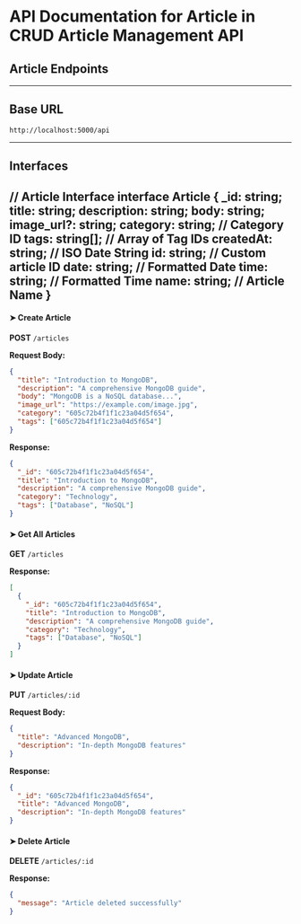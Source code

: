 #  API Documentation for Article in CRUD Article Management API 
##  **Article Endpoints**
---
## Base URL
```
http://localhost:5000/api
```
---
## Interfaces
// Article Interface
interface Article {
  _id: string;
  title: string;
  description: string;
  body: string;
  image_url?: string;
  category: string; // Category ID
  tags: string[]; // Array of Tag IDs
  createdAt: string; // ISO Date String
  id: string; // Custom article ID
  date: string; // Formatted Date
  time: string; // Formatted Time
  name: string; // Article Name
}
---
#### ➤ Create Article
**POST** `/articles`

**Request Body:**
```json
{
  "title": "Introduction to MongoDB",
  "description": "A comprehensive MongoDB guide",
  "body": "MongoDB is a NoSQL database...",
  "image_url": "https://example.com/image.jpg",
  "category": "605c72b4f1f1c23a04d5f654",
  "tags": ["605c72b4f1f1c23a04d5f654"]
}
```

**Response:**
```json
{
  "_id": "605c72b4f1f1c23a04d5f654",
  "title": "Introduction to MongoDB",
  "description": "A comprehensive MongoDB guide",
  "category": "Technology",
  "tags": ["Database", "NoSQL"]
}
```

#### ➤ Get All Articles
**GET** `/articles`

**Response:**
```json
[
  {
    "_id": "605c72b4f1f1c23a04d5f654",
    "title": "Introduction to MongoDB",
    "description": "A comprehensive MongoDB guide",
    "category": "Technology",
    "tags": ["Database", "NoSQL"]
  }
]
```
#### ➤ Update Article
**PUT** `/articles/:id`

**Request Body:**
```json
{
  "title": "Advanced MongoDB",
  "description": "In-depth MongoDB features"
}
```

**Response:**
```json
{
  "_id": "605c72b4f1f1c23a04d5f654",
  "title": "Advanced MongoDB",
  "description": "In-depth MongoDB features"
}
```

#### ➤ Delete Article
**DELETE** `/articles/:id`

**Response:**
```json
{
  "message": "Article deleted successfully"
}
```